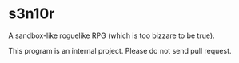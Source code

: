 # s3n10r
A sandbox-like roguelike RPG (which is too bizzare to be true).

This program is an internal project. Please do not send pull request.
